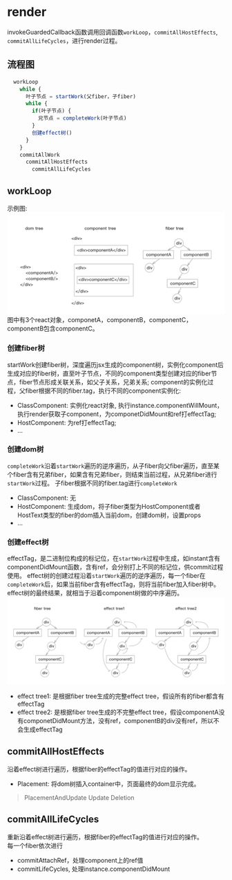 # render
invokeGuardedCallback函数调用回调函数`workLoop`，`commitAllHostEffects`, `commitAllLifeCycles`，进行render过程。

## 流程图
```js
  workLoop
    while {
      叶子节点 = startWork(父fiber，子fiber) 
      while {
        if(叶子节点) {
          兄节点 = completeWork(叶子节点)
        }
        创建effect树() 
      }
    }
    commitAllWork
      commitAllHostEffects
        commitAllLifeCycles
```

## workLoop
示例图:   
![fiber-trees](./image/trees.png)   
图中有3个react对象，componetA，componentB，componentC，componentB包含componentC。   
### 创建fiber树
startWork创建fiber树，深度遍历jsx生成的component树，实例化component后生成对应的fiber树，直至叶子节点，不同的component类型创建对应的fiber节点，fiber节点形成关联关系，如父子关系，兄弟关系;
component的实例化过程，父fiber根据不同的fiber.tag，执行不同的component实例化:  
* ClassComponent: 实例化react对象, 执行instance.componentWillMount，执行render获取子component，为componetDidMount和ref打effectTag;    
* HostComponent: 为ref打effectTag;   
* ...

### 创建dom树
`completeWork`沿着`startWork`遍历的逆序遍历，从子fiber向父fiber遍历，直至某个fiber含有兄弟fiber，如果含有兄弟fiber，则结束当前过程，从兄弟fiber进行`startWork`过程。
子fiber根据不同的fiber.tag进行`completeWork`  
* ClassComponent: 无 
* HostComponent: 生成dom，将子fiber类型为HostComponent或者HostText类型的fiber的dom插入当前dom，创建dom树，设置props
* ...

### 创建effect树
effectTag，是二进制位构成的标记位，在`startWork`过程中生成，如instant含有componentDidMount函数，含有ref，会分别打上不同的标记位，供commit过程使用。
effect树的创建过程沿着`startWork`遍历的逆序遍历，每一个fiber在`completeWork`后，如果当前fiber含有effectTag，则将当前fiber加入fiber树中。
effect树的最终结果，就相当于沿着component树做的中序遍历。
![effect](./image/effect.png)   
* effect tree1: 是根据fiber tree生成的完整effect tree，假设所有的fiber都含有effectTag 
* effect tree2: 是根据fiber tree生成的不完整effect tree，假设componentA没有componetDidMount方法，没有ref，componentB的div没有ref，所以不会生成effectTag

## commitAllHostEffects
沿着effect树进行遍历，根据fiber的effectTag的值进行对应的操作。
* Placement: 将dom树插入container中，页面最终的dom显示完成。
> PlacementAndUpdate
> Update
> Deletion

## commitAllLifeCycles
重新沿着effect树进行遍历，根据fiber的effectTag的值进行对应的操作。   
每一个fiber依次进行
* commitAttachRef，处理component上的ref值   
* commitLifeCycles, 处理instance.componentDidMount

